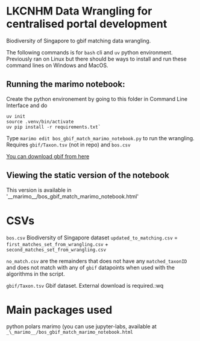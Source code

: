 # LKCNHM Data Wrangling for centralised portal development

Biodiversity of Singapore to gbif matching data wrangling.

The following commands is for `bash` cli and `uv` python environment. Previously ran on Linux but there should be ways to install and run these command lines on Windows and MacOS.   
  
## Running the marimo notebook:  
Create the python environement by going to this folder in Command Line Interface and do 

```
uv init
source .venv/bin/activate  
uv pip install -r requirements.txt`
```
  
Type `marimo edit bos_gbif_match_marimo_notebook.py` to run the wrangling. Requires `gbif/Taxon.tsv` (not in repo) and `bos.csv`  
  
[You can download gbif from here](https://www.gbif.org/dataset/d7dddbf4-2cf0-4f39-9b2a-bb099caae36)

## Viewing the static version of the notebook
This version is available in '_\_marimo__/bos_gbif_match_marimo_notebook.html'

# CSVs
`bos.csv` Biodiversity of Singapore dataset
`updated_to_matching.csv` = `first_matches_set_from_wrangling.csv` + `second_matches_set_from_wrangling.csv`	   
  
`no_match.csv` are the remainders that does not have any `matched_taxonID` and does not match with any of `gbif` datapoints when used with the algorithms in the script. 

`gbif/Taxon.tsv` Gbif dataset. External download is required.:wq
  
# Main packages used
python
polars
marimo (you can use jupyter-labs, available at `_\_marimo__/bos_gbif_match_marimo_notebook.html`

